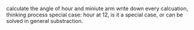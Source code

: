 calculate the angle of hour and miniute arm
write down every calcuation, thinking process
special case: hour at 12, is it a special case, or can be solved in general substraction. 